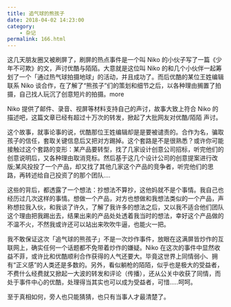 ```yaml
---
title: 追气球的熊孩子
date: 2018-04-02 14:23:00
category: 
    - 杂记
permalink: 166.html
---
```


<!-- ![171000475.jpeg](ipfs://bafkreibgzsevyojkwcigdfjd4taro77ovooyfjam3pexfvdqm6gpanzily) -->

这几天朋友圈又被刷屏了，刷屏的热点事件是一个叫 Niko 的小伙子写了一篇《少年不可欺》的文，声讨优酷与陌陌。大意就是这位叫 Niko 的和几个小伙伴一起筹划了一个「通过热气球拍摄地球」的活动，并且成功了。而后优酷的某位王姓编辑联系 Niko 谈合作，在了解了“熊孩子”们的策划和细节之后，以各种理由搁置了拍摄，自己找人玩沉了创意短片的拍摄。more

Niko 提供了邮件、录音、视屏等材料支持自己的声讨，故事大致上符合 Niko 的描述吧，这篇文章已经有超过十万次的转发，掀起了大批网友对优酷/陌陌 声讨。

这个故事，就事论事的说，优酷那位王姓编辑却是是要被谴责的。合作为名，骗取孩子的信任，套取关键信息后又把对方踢掉。这个套路是不是很熟悉？或许你可能接触过这个套路的变形：某产品要转型，找了几家设计创意公司招标，听完他们的创意说明后，又各种理由取消竞标。然后基于这几个设计公司的创意提案进行改版;某风投投了一个产品，却又找了其他几家这个产品的竞争者，听完他们的思路，再转述给自己投资了的那个团队....

这些的背后，都透露了一个想法：抄想法不算抄，这他妈就不是个事情。我自己也经历过几次这样的事情。想做一个产品，对方也想做和我想法类似的一个产品，声称想拉我入伙，和我谈了许久，了解了我许多的想法之后，又以我不适合他们团队这个理由把我踢出去，结果出来的产品处处透着我当时的想法，幸好这个产品做的不温不火，不然我或许还可以站出来吹吹牛逼，也能火一把。

我不敢保证这次「追气球的熊孩子」不是一次炒作事件，放眼在这满屏皆炒作的互联网上，确实任何一个话题都不免带着炒作的嫌疑。Niko 在这次的事件中显然收益不菲，或许比和优酷顺利合作获得的人气还要大。毕竟这世界上同情弱小、拥有“正义感”的人类还是多数的。另外，看似躺枪的陌陌，似乎也是极大的受益者，不费什么经费就又掀起一大波的转发和评论（传播），还从公关中收获了同情，而处于事件中心的优酷，处理得当其实也可以成为受益者，可惜.....呵呵。

至于真相如何，旁人也只能猜猜，也只有当事人才最清楚了。
